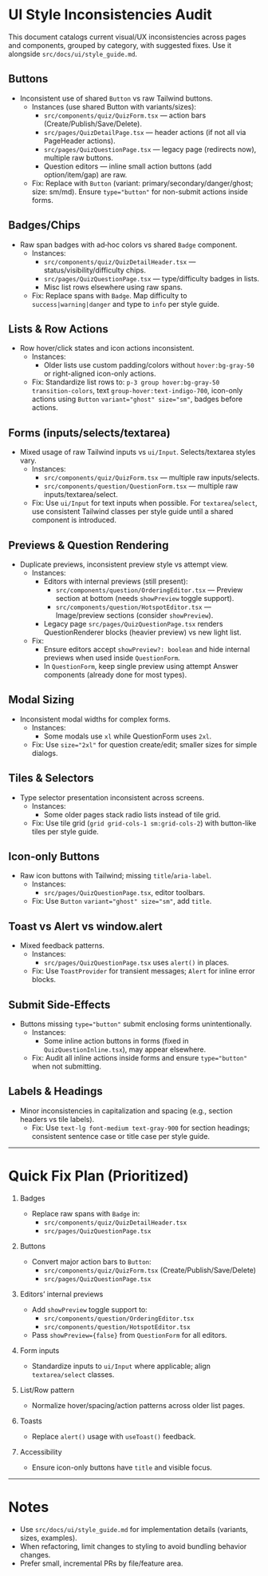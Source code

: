 # UI Style Inconsistencies Audit

This document catalogs current visual/UX inconsistencies across pages and components, grouped by category, with suggested fixes. Use it alongside `src/docs/ui/style_guide.md`.

## Buttons

- Inconsistent use of shared `Button` vs raw Tailwind buttons.
  - Instances (use shared Button with variants/sizes):
    - `src/components/quiz/QuizForm.tsx` — action bars (Create/Publish/Save/Delete).
    - `src/pages/QuizDetailPage.tsx` — header actions (if not all via PageHeader actions).
    - `src/pages/QuizQuestionPage.tsx` — legacy page (redirects now), multiple raw buttons.
    - Question editors — inline small action buttons (add option/item/gap) are raw.
  - Fix: Replace with `Button` (variant: primary/secondary/danger/ghost; size: sm/md). Ensure `type="button"` for non-submit actions inside forms.

## Badges/Chips

- Raw span badges with ad‑hoc colors vs shared `Badge` component.
  - Instances:
    - `src/components/quiz/QuizDetailHeader.tsx` — status/visibility/difficulty chips.
    - `src/pages/QuizQuestionPage.tsx` — type/difficulty badges in lists.
    - Misc list rows elsewhere using raw spans.
  - Fix: Replace spans with `Badge`. Map difficulty to `success|warning|danger` and type to `info` per style guide.

## Lists & Row Actions

- Row hover/click states and icon actions inconsistent.
  - Instances:
    - Older lists use custom padding/colors without `hover:bg-gray-50` or right-aligned icon-only actions.
  - Fix: Standardize list rows to: `p-3 group hover:bg-gray-50 transition-colors`, text `group-hover:text-indigo-700`, icon-only actions using `Button` `variant="ghost" size="sm"`, badges before actions.

## Forms (inputs/selects/textarea)

- Mixed usage of raw Tailwind inputs vs `ui/Input`. Selects/textarea styles vary.
  - Instances:
    - `src/components/quiz/QuizForm.tsx` — multiple raw inputs/selects.
    - `src/components/question/QuestionForm.tsx` — multiple raw inputs/textarea/select.
  - Fix: Use `ui/Input` for text inputs when possible. For `textarea`/`select`, use consistent Tailwind classes per style guide until a shared component is introduced.

## Previews & Question Rendering

- Duplicate previews, inconsistent preview style vs attempt view.
  - Instances:
    - Editors with internal previews (still present):
      - `src/components/question/OrderingEditor.tsx` — Preview section at bottom (needs `showPreview` toggle support).
      - `src/components/question/HotspotEditor.tsx` — Image/preview sections (consider `showPreview`).
    - Legacy page `src/pages/QuizQuestionPage.tsx` renders QuestionRenderer blocks (heavier preview) vs new light list.
  - Fix:
    - Ensure editors accept `showPreview?: boolean` and hide internal previews when used inside `QuestionForm`.
    - In `QuestionForm`, keep single preview using attempt Answer components (already done for most types).

## Modal Sizing

- Inconsistent modal widths for complex forms.
  - Instances:
    - Some modals use `xl` while QuestionForm uses `2xl`.
  - Fix: Use `size="2xl"` for question create/edit; smaller sizes for simple dialogs.

## Tiles & Selectors

- Type selector presentation inconsistent across screens.
  - Instances:
    - Some older pages stack radio lists instead of tile grid.
  - Fix: Use tile grid (`grid grid-cols-1 sm:grid-cols-2`) with button-like tiles per style guide.

## Icon‑only Buttons

- Raw icon buttons with Tailwind; missing `title`/`aria-label`.
  - Instances:
    - `src/pages/QuizQuestionPage.tsx`, editor toolbars.
  - Fix: Use `Button` `variant="ghost" size="sm"`, add `title`.

## Toast vs Alert vs window.alert

- Mixed feedback patterns.
  - Instances:
    - `src/pages/QuizQuestionPage.tsx` uses `alert()` in places.
  - Fix: Use `ToastProvider` for transient messages; `Alert` for inline error blocks.

## Submit Side‑Effects

- Buttons missing `type="button"` submit enclosing forms unintentionally.
  - Instances:
    - Some inline action buttons in forms (fixed in `QuizQuestionInline.tsx`), may appear elsewhere.
  - Fix: Audit all inline actions inside forms and ensure `type="button"` when not submitting.

## Labels & Headings

- Minor inconsistencies in capitalization and spacing (e.g., section headers vs tile labels).
  - Fix: Use `text-lg font-medium text-gray-900` for section headings; consistent sentence case or title case per style guide.

---

# Quick Fix Plan (Prioritized)

1) Badges
   - Replace raw spans with `Badge` in:
     - `src/components/quiz/QuizDetailHeader.tsx`
     - `src/pages/QuizQuestionPage.tsx`

2) Buttons
   - Convert major action bars to `Button`:
     - `src/components/quiz/QuizForm.tsx` (Create/Publish/Save/Delete)
     - `src/pages/QuizQuestionPage.tsx`

3) Editors’ internal previews
   - Add `showPreview` toggle support to:
     - `src/components/question/OrderingEditor.tsx`
     - `src/components/question/HotspotEditor.tsx`
   - Pass `showPreview={false}` from `QuestionForm` for all editors.

4) Form inputs
   - Standardize inputs to `ui/Input` where applicable; align `textarea/select` classes.

5) List/Row pattern
   - Normalize hover/spacing/action patterns across older list pages.

6) Toasts
   - Replace `alert()` usage with `useToast()` feedback.

7) Accessibility
   - Ensure icon-only buttons have `title` and visible focus.

---

# Notes

- Use `src/docs/ui/style_guide.md` for implementation details (variants, sizes, examples).
- When refactoring, limit changes to styling to avoid bundling behavior changes.
- Prefer small, incremental PRs by file/feature area.

